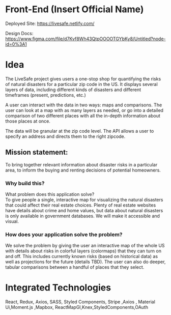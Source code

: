 # Front-End (Insert Official Name)

Deployed Site: https://livesafe.netlify.com/

Design Docs: https://www.figma.com/file/d7Kvf8Wh43QtpOOOOTGYbKy8/Untitled?node-id=0%3A1

# Idea

The LiveSafe project gives users a one-stop shop for quantifying the risks of natural disasters for a particular zip code in the US. It displays several layers of data, including different kinds of disasters and different timeframes (present, predictions, etc.)

A user can interact with the data in two ways: maps and comparisons. The user can look at a map with as many layers as needed, or go into a detailed comparison of two different places with all the in-depth information about those places at once.

The data will be granular at the zip code level. The API allows a user to specify an address and directs them to the right zipcode.

## Mission statement:

To bring together relevant information about disaster risks in a particular area, to inform the buying and renting decisions of potential homeowners.

### Why build this?

What problem does this application solve?  
To give people a single, interactive map for visualizing the natural disasters that could affect their real estate choices. Plenty of real estate websites have details about crime and home values, but data about natural disasters is only available in government databases. We will make it accessible and visual.

### How does your application solve the problem?

We solve the problem by giving the user an interactive map of the whole US with details about risks in colorful layers (colormaps) that they can turn on and off. This includes currently known risks (based on historical data) as well as projections for the future (details TBD). The user can also do deeper, tabular comparisons between a handful of places that they select.

# Integrated Technologies

React, Redux, Axios, SASS, Styled Components, Stripe ,Axios , Material Ui,Moment.js ,Mapbox, ReactMapGl,Knex,StyledComponents,OAuth
